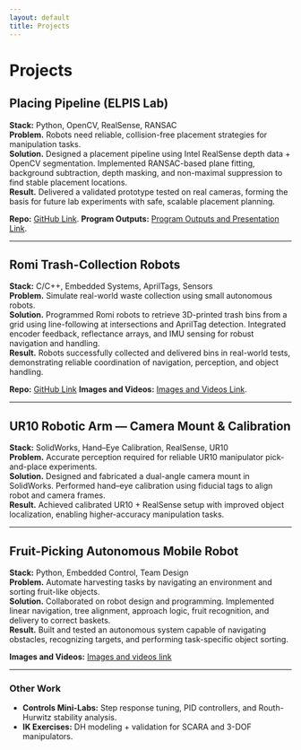 ```yaml
---
layout: default
title: Projects
---
```


# Projects

## Placing Pipeline (ELPIS Lab)
**Stack:** Python, OpenCV, RealSense, RANSAC  
**Problem.** Robots need reliable, collision-free placement strategies for manipulation tasks.  
**Solution.** Designed a placement pipeline using Intel RealSense depth data + OpenCV segmentation. Implemented RANSAC-based plane fitting, background subtraction, depth masking, and non-maximal suppression to find stable placement locations.  
**Result.** Delivered a validated prototype tested on real cameras, forming the basis for future lab experiments with safe, scalable placement planning.

**Repo:** [GitHub Link](https://github.com/jeroruizfe/Placement_Locations_Pipeline).
**Program Outputs:** [Program Outputs and Presentation Link](https://drive.google.com/drive/folders/1aFdzE-Cx_up_Ry9M9-THeSc41uzn5KT_?usp=sharing).

---

## Romi Trash-Collection Robots
**Stack:** C/C++, Embedded Systems, AprilTags, Sensors  
**Problem.** Simulate real-world waste collection using small autonomous robots.  
**Solution.** Programmed Romi robots to retrieve 3D-printed trash bins from a grid using line-following at intersections and AprilTag detection. Integrated encoder feedback, reflectance arrays, and IMU sensing for robust navigation and handling.  
**Result.** Robots successfully collected and delivered bins in real-world tests, demonstrating reliable coordination of navigation, perception, and object handling.

**Repo:** [GitHub Link](https://github.com/jeroruizfe/RBE3000)
**Images and Videos:** [Images and Videos Link](https://drive.google.com/drive/folders/1aFdzE-Cx_up_Ry9M9-THeSc41uzn5KT_?usp=sharing).

---


## UR10 Robotic Arm — Camera Mount & Calibration
**Stack:** SolidWorks, Hand–Eye Calibration, RealSense, UR10  
**Problem.** Accurate perception required for reliable UR10 manipulator pick-and-place experiments.  
**Solution.** Designed and fabricated a dual-angle camera mount in SolidWorks. Performed hand–eye calibration using fiducial tags to align robot and camera frames.  
**Result.** Achieved calibrated UR10 + RealSense setup with improved object localization, enabling higher-accuracy manipulation tasks.  

---

## Fruit-Picking Autonomous Mobile Robot
**Stack:** Python, Embedded Control, Team Design  
**Problem.** Automate harvesting tasks by navigating an environment and sorting fruit-like objects.  
**Solution.** Collaborated on robot design and programming. Implemented linear navigation, tree alignment, approach logic, fruit recognition, and delivery to correct baskets.  
**Result.** Built and tested an autonomous system capable of navigating obstacles, recognizing targets, and performing task-specific object sorting.

**Images and Videos:** [Images and videos link](https://drive.google.com/drive/folders/1KPRDKVIPFE-sA9-1JCUUQLOuMFVhKRKM?usp=sharing)

---

### Other Work
- **Controls Mini-Labs:** Step response tuning, PID controllers, and Routh-Hurwitz stability analysis.  
- **IK Exercises:** DH modeling + validation for SCARA and 3-DOF manipulators.  
